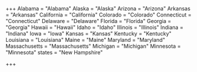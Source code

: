 +++
Alabama = "Alabama"
Alaska = "Alaska"
Arizona = "Arizona"
Arkansas = "Arkansas"
California = "California"
Colorado = "Colorado"
Connecticut = "Connecticut"
Delaware = "Delaware"
Florida = "Florida"
Georgia = "Georgia"
Hawaii = "Hawaii"
Idaho = "Idaho"
Illinois = "Illinois"
Indiana = "Indiana"
Iowa = "Iowa"
Kansas = "Kansas"
Kentucky = "Kentucky"
Louisiana = "Louisiana"
Maine = "Maine"
Maryland = "Maryland"
Massachusetts = "Massachusetts"
Michigan = "Michigan"
Minnesota = "Minnesota"
states = "New Hampshire"

+++

